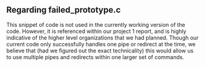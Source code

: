 ## Regarding failed_prototype.c
This snippet of code is not used in the currently working version of the code.
However, it is referenced within our project 1 report, and is highly indicative
of the higher level organizations that we had planned. Though our current code
only successfully handles one pipe or redirect at the time, we believe that 
(had we figured out the exact technicality) this would allow us to use multiple
pipes and redirects within one larger set of commands.